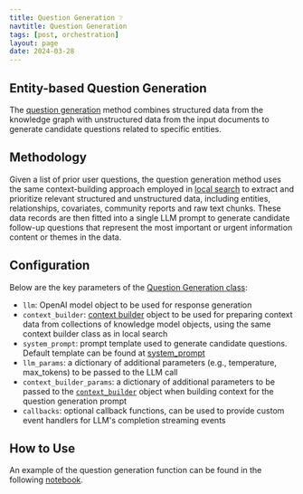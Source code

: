 ```yaml
---
title: Question Generation ❔
navtitle: Question Generation
tags: [post, orchestration]
layout: page
date: 2024-03-28
---
```


## Entity-based Question Generation

The [question generation](https://github.com/microsoft/graphrag/blob/main//graphrag/query/question_gen/) method combines structured data from the knowledge graph with unstructured data from the input documents to generate candidate questions related to specific entities.

## Methodology
Given a list of prior user questions, the question generation method uses the same context-building approach employed in [local search](1-local_search.md) to extract and prioritize relevant structured and unstructured data, including entities, relationships, covariates, community reports and raw text chunks. These data records are then fitted into a single LLM prompt to generate candidate follow-up questions that represent the most important or urgent information content or themes in the data.

## Configuration

Below are the key parameters of the [Question Generation class](https://github.com/microsoft/graphrag/blob/main//graphrag/query/question_gen/local_gen.py):
* `llm`: OpenAI model object to be used for response generation
* `context_builder`: [context builder](https://github.com/microsoft/graphrag/blob/main//graphrag/query/structured_search/local_search/mixed_context.py) object to be used for preparing context data from collections of knowledge model objects, using the same context builder class as in local search
* `system_prompt`: prompt template used to generate candidate questions. Default template can be found at [system_prompt](https://github.com/microsoft/graphrag/blob/main//graphrag/query/question_gen/system_prompt.py)
* `llm_params`: a dictionary of additional parameters (e.g., temperature, max_tokens) to be passed to the LLM call
* `context_builder_params`: a dictionary of additional parameters to be passed to the [`context_builder`](https://github.com/microsoft/graphrag/blob/main//graphrag/query/structured_search/local_search/mixed_context.py) object when building context for the question generation prompt
* `callbacks`: optional callback functions, can be used to provide custom event handlers for LLM's completion streaming events

## How to Use

An example of the question generation function can be found in the following [notebook](../notebooks/local_search_nb).
